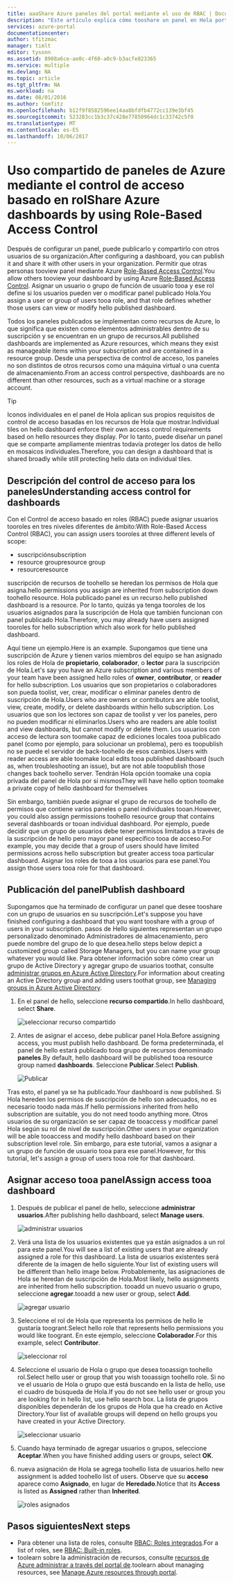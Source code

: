 ```yaml
---
title: aaaShare Azure paneles del portal mediante el uso de RBAC | Documentos de Microsoft
description: "Este artículo explica cómo tooshare un panel en Hola portal de Azure mediante el Control de acceso basado en roles."
services: azure-portal
documentationcenter: 
author: tfitzmac
manager: timlt
editor: tysonn
ms.assetid: 8908a6ce-ae0c-4f60-a0c9-b3acfe823365
ms.service: multiple
ms.devlang: NA
ms.topic: article
ms.tgt_pltfrm: NA
ms.workload: na
ms.date: 08/01/2016
ms.author: tomfitz
ms.openlocfilehash: b12f9f8582596ee14aa8bfdfb4772cc139e3bf45
ms.sourcegitcommit: 523283cc1b3c37c428e77850964dc1c33742c5f0
ms.translationtype: MT
ms.contentlocale: es-ES
ms.lasthandoff: 10/06/2017
---
```

# <a name="share-azure-dashboards-by-using-role-based-access-control"></a><span data-ttu-id="93223-103">Uso compartido de paneles de Azure mediante el control de acceso basado en rol</span><span class="sxs-lookup"><span data-stu-id="93223-103">Share Azure dashboards by using Role-Based Access Control</span></span>
<span data-ttu-id="93223-104">Después de configurar un panel, puede publicarlo y compartirlo con otros usuarios de su organización.</span><span class="sxs-lookup"><span data-stu-id="93223-104">After configuring a dashboard, you can publish it and share it with other users in your organization.</span></span> <span data-ttu-id="93223-105">Permitir que otras personas tooview panel mediante Azure [Role-Based Access Control](../active-directory/role-based-access-control-configure.md).</span><span class="sxs-lookup"><span data-stu-id="93223-105">You allow others tooview your dashboard by using Azure [Role-Based Access Control](../active-directory/role-based-access-control-configure.md).</span></span> <span data-ttu-id="93223-106">Asignar un usuario o grupo de función de usuario tooa y ese rol define si los usuarios pueden ver o modificar panel publicado Hola.</span><span class="sxs-lookup"><span data-stu-id="93223-106">You assign a user or group of users tooa role, and that role defines whether those users can view or modify hello published dashboard.</span></span> 

<span data-ttu-id="93223-107">Todos los paneles publicados se implementan como recursos de Azure, lo que significa que existen como elementos administrables dentro de su suscripción y se encuentran en un grupo de recursos.</span><span class="sxs-lookup"><span data-stu-id="93223-107">All published dashboards are implemented as Azure resources, which means they exist as manageable items within your subscription and are contained in a resource group.</span></span>  <span data-ttu-id="93223-108">Desde una perspectiva de control de acceso, los paneles no son distintos de otros recursos como una máquina virtual o una cuenta de almacenamiento.</span><span class="sxs-lookup"><span data-stu-id="93223-108">From an access control perspective, dashboards are no different than other resources, such as a virtual machine or a storage account.</span></span>

> [!TIP]
> <span data-ttu-id="93223-109">Iconos individuales en el panel de Hola aplican sus propios requisitos de control de acceso basadas en los recursos de Hola que mostrar.</span><span class="sxs-lookup"><span data-stu-id="93223-109">Individual tiles on hello dashboard enforce their own access control requirements based on hello resources they display.</span></span>  <span data-ttu-id="93223-110">Por lo tanto, puede diseñar un panel que se comparte ampliamente mientras todavía proteger los datos de hello en mosaicos individuales.</span><span class="sxs-lookup"><span data-stu-id="93223-110">Therefore, you can design a dashboard that is shared broadly while still protecting hello data on individual tiles.</span></span>
> 
> 

## <a name="understanding-access-control-for-dashboards"></a><span data-ttu-id="93223-111">Descripción del control de acceso para los paneles</span><span class="sxs-lookup"><span data-stu-id="93223-111">Understanding access control for dashboards</span></span>
<span data-ttu-id="93223-112">Con el Control de acceso basado en roles (RBAC) puede asignar usuarios tooroles en tres niveles diferentes de ámbito:</span><span class="sxs-lookup"><span data-stu-id="93223-112">With Role-Based Access Control (RBAC), you can assign users tooroles at three different levels of scope:</span></span>

* <span data-ttu-id="93223-113">suscripción</span><span class="sxs-lookup"><span data-stu-id="93223-113">subscription</span></span>
* <span data-ttu-id="93223-114">resource group</span><span class="sxs-lookup"><span data-stu-id="93223-114">resource group</span></span>
* <span data-ttu-id="93223-115">resource</span><span class="sxs-lookup"><span data-stu-id="93223-115">resource</span></span>

<span data-ttu-id="93223-116">suscripción de recursos de toohello se heredan los permisos de Hola que asigna.</span><span class="sxs-lookup"><span data-stu-id="93223-116">hello permissions you assign are inherited from subscription down toohello resource.</span></span> <span data-ttu-id="93223-117">Hola publicado panel es un recurso.</span><span class="sxs-lookup"><span data-stu-id="93223-117">hello published dashboard is a resource.</span></span> <span data-ttu-id="93223-118">Por lo tanto, quizás ya tenga tooroles de los usuarios asignados para la suscripción de Hola que también funcionan con panel publicado Hola.</span><span class="sxs-lookup"><span data-stu-id="93223-118">Therefore, you may already have users assigned tooroles for hello subscription which also work for hello published dashboard.</span></span> 

<span data-ttu-id="93223-119">Aquí tiene un ejemplo.</span><span class="sxs-lookup"><span data-stu-id="93223-119">Here is an example.</span></span>  <span data-ttu-id="93223-120">Supongamos que tiene una suscripción de Azure y tienen varios miembros del equipo se han asignado los roles de Hola de **propietario**, **colaborador**, o **lector** para la suscripción de Hola.</span><span class="sxs-lookup"><span data-stu-id="93223-120">Let's say you have an Azure subscription and various members of your team have been assigned hello roles of **owner**, **contributor**, or **reader** for hello subscription.</span></span> <span data-ttu-id="93223-121">Los usuarios que son propietarios o colaboradores son pueda toolist, ver, crear, modificar o eliminar paneles dentro de suscripción de Hola.</span><span class="sxs-lookup"><span data-stu-id="93223-121">Users who are owners or contributors are able toolist, view, create, modify, or delete dashboards within hello subscription.</span></span>  <span data-ttu-id="93223-122">Los usuarios que son los lectores son capaz de toolist y ver los paneles, pero no pueden modificar ni eliminarlos.</span><span class="sxs-lookup"><span data-stu-id="93223-122">Users who are readers are able toolist and view dashboards, but cannot modify or delete them.</span></span>  <span data-ttu-id="93223-123">Los usuarios con acceso de lectura son toomake capaz de ediciones locales tooa publicado panel (como por ejemplo, para solucionar un problema), pero es toopublish no se puede el servidor de back-toohello de esos cambios.</span><span class="sxs-lookup"><span data-stu-id="93223-123">Users with reader access are able toomake local edits tooa published dashboard (such as, when troubleshooting an issue), but are not able toopublish those changes back toohello server.</span></span>  <span data-ttu-id="93223-124">Tendrán Hola opción toomake una copia privada del panel de Hola por sí mismos</span><span class="sxs-lookup"><span data-stu-id="93223-124">They will have hello option toomake a private copy of hello dashboard for themselves</span></span>

<span data-ttu-id="93223-125">Sin embargo, también puede asignar el grupo de recursos de toohello de permisos que contiene varios paneles o panel individuales tooan.</span><span class="sxs-lookup"><span data-stu-id="93223-125">However, you could also assign permissions toohello resource group that contains several dashboards or tooan individual dashboard.</span></span> <span data-ttu-id="93223-126">Por ejemplo, puede decidir que un grupo de usuarios debe tener permisos limitados a través de la suscripción de hello pero mayor panel específico tooa de acceso.</span><span class="sxs-lookup"><span data-stu-id="93223-126">For example, you may decide that a group of users should have limited permissions across hello subscription but greater access tooa particular dashboard.</span></span> <span data-ttu-id="93223-127">Asignar los roles de tooa a los usuarios para ese panel.</span><span class="sxs-lookup"><span data-stu-id="93223-127">You assign those users tooa role for that dashboard.</span></span> 

## <a name="publish-dashboard"></a><span data-ttu-id="93223-128">Publicación del panel</span><span class="sxs-lookup"><span data-stu-id="93223-128">Publish dashboard</span></span>
<span data-ttu-id="93223-129">Supongamos que ha terminado de configurar un panel que desee tooshare con un grupo de usuarios en su suscripción.</span><span class="sxs-lookup"><span data-stu-id="93223-129">Let's suppose you have finished configuring a dashboard that you want tooshare with a group of users in your subscription.</span></span> <span data-ttu-id="93223-130">pasos de Hello siguientes representan un grupo personalizado denominado Administradores de almacenamiento, pero puede nombre del grupo de lo que desea.</span><span class="sxs-lookup"><span data-stu-id="93223-130">hello steps below depict a customized group called Storage Managers, but you can name your group whatever you would like.</span></span> <span data-ttu-id="93223-131">Para obtener información sobre cómo crear un grupo de Active Directory y agregar grupo de usuarios toothat, consulte [administrar grupos en Azure Active Directory](../active-directory/active-directory-accessmanagement-manage-groups.md).</span><span class="sxs-lookup"><span data-stu-id="93223-131">For information about creating an Active Directory group and adding users toothat group, see [Managing groups in Azure Active Directory](../active-directory/active-directory-accessmanagement-manage-groups.md).</span></span>

1. <span data-ttu-id="93223-132">En el panel de hello, seleccione **recurso compartido**.</span><span class="sxs-lookup"><span data-stu-id="93223-132">In hello dashboard, select **Share**.</span></span>
   
     ![seleccionar recurso compartido](./media/azure-portal-dashboard-share-access/select-share.png)
2. <span data-ttu-id="93223-134">Antes de asignar el acceso, debe publicar panel Hola.</span><span class="sxs-lookup"><span data-stu-id="93223-134">Before assigning access, you must publish hello dashboard.</span></span> <span data-ttu-id="93223-135">De forma predeterminada, el panel de hello estará publicado tooa grupo de recursos denominado **paneles**.</span><span class="sxs-lookup"><span data-stu-id="93223-135">By default, hello dashboard will be published tooa resource group named **dashboards**.</span></span> <span data-ttu-id="93223-136">Seleccione **Publicar**.</span><span class="sxs-lookup"><span data-stu-id="93223-136">Select **Publish**.</span></span>
   
     ![Publicar](./media/azure-portal-dashboard-share-access/publish.png)

<span data-ttu-id="93223-138">Tras esto, el panel ya se ha publicado.</span><span class="sxs-lookup"><span data-stu-id="93223-138">Your dashboard is now published.</span></span> <span data-ttu-id="93223-139">Si Hola hereden los permisos de suscripción de hello son adecuados, no es necesario toodo nada más.</span><span class="sxs-lookup"><span data-stu-id="93223-139">If hello permissions inherited from hello subscription are suitable, you do not need toodo anything more.</span></span> <span data-ttu-id="93223-140">Otros usuarios de su organización se ser capaz de tooaccess y modificar panel Hola según su rol de nivel de suscripción.</span><span class="sxs-lookup"><span data-stu-id="93223-140">Other users in your organization will be able tooaccess and modify hello dashboard based on their subscription level role.</span></span> <span data-ttu-id="93223-141">Sin embargo, para este tutorial, vamos a asignar a un grupo de función de usuario tooa para ese panel.</span><span class="sxs-lookup"><span data-stu-id="93223-141">However, for this tutorial, let's assign a group of users tooa role for that dashboard.</span></span>

## <a name="assign-access-tooa-dashboard"></a><span data-ttu-id="93223-142">Asignar acceso tooa panel</span><span class="sxs-lookup"><span data-stu-id="93223-142">Assign access tooa dashboard</span></span>
1. <span data-ttu-id="93223-143">Después de publicar el panel de hello, seleccione **administrar usuarios**.</span><span class="sxs-lookup"><span data-stu-id="93223-143">After publishing hello dashboard, select **Manage users**.</span></span>
   
     ![administrar usuarios](./media/azure-portal-dashboard-share-access/manage-users.png)
2. <span data-ttu-id="93223-145">Verá una lista de los usuarios existentes que ya están asignados a un rol para este panel.</span><span class="sxs-lookup"><span data-stu-id="93223-145">You will see a list of existing users that are already assigned a role for this dashboard.</span></span> <span data-ttu-id="93223-146">La lista de usuarios existentes será diferente de la imagen de hello siguiente.</span><span class="sxs-lookup"><span data-stu-id="93223-146">Your list of existing users will be different than hello image below.</span></span> <span data-ttu-id="93223-147">Probablemente, las asignaciones de Hola se heredan de suscripción de Hola.</span><span class="sxs-lookup"><span data-stu-id="93223-147">Most likely, hello assignments are inherited from hello subscription.</span></span> <span data-ttu-id="93223-148">tooadd un nuevo usuario o grupo, seleccione **agregar**.</span><span class="sxs-lookup"><span data-stu-id="93223-148">tooadd a new user or group, select **Add**.</span></span>
   
     ![agregar usuario](./media/azure-portal-dashboard-share-access/existing-users.png)
3. <span data-ttu-id="93223-150">Seleccione el rol de Hola que representa los permisos de hello le gustaría toogrant.</span><span class="sxs-lookup"><span data-stu-id="93223-150">Select hello role that represents hello permissions you would like toogrant.</span></span> <span data-ttu-id="93223-151">En este ejemplo, seleccione **Colaborador**.</span><span class="sxs-lookup"><span data-stu-id="93223-151">For this example, select **Contributor**.</span></span>
   
     ![seleccionar rol](./media/azure-portal-dashboard-share-access/select-role.png)
4. <span data-ttu-id="93223-153">Seleccione el usuario de Hola o grupo que desea tooassign toohello rol.</span><span class="sxs-lookup"><span data-stu-id="93223-153">Select hello user or group that you wish tooassign toohello role.</span></span> <span data-ttu-id="93223-154">Si no ve el usuario de Hola o grupo que está buscando en la lista de hello, use el cuadro de búsqueda de Hola.</span><span class="sxs-lookup"><span data-stu-id="93223-154">If you do not see hello user or group you are looking for in hello list, use hello search box.</span></span> <span data-ttu-id="93223-155">La lista de grupos disponibles dependerán de los grupos de Hola que ha creado en Active Directory.</span><span class="sxs-lookup"><span data-stu-id="93223-155">Your list of available groups will depend on hello groups you have created in your Active Directory.</span></span>
   
     ![seleccionar usuario](./media/azure-portal-dashboard-share-access/select-user.png) 
5. <span data-ttu-id="93223-157">Cuando haya terminado de agregar usuarios o grupos, seleccione **Aceptar**.</span><span class="sxs-lookup"><span data-stu-id="93223-157">When you have finished adding users or groups, select **OK**.</span></span> 
6. <span data-ttu-id="93223-158">nueva asignación de Hola se agrega toohello lista de usuarios.</span><span class="sxs-lookup"><span data-stu-id="93223-158">hello new assignment is added toohello list of users.</span></span> <span data-ttu-id="93223-159">Observe que su **acceso** aparece como **Asignado**, en lugar de **Heredado**.</span><span class="sxs-lookup"><span data-stu-id="93223-159">Notice that its **Access** is listed as **Assigned** rather than **Inherited**.</span></span>
   
     ![roles asignados](./media/azure-portal-dashboard-share-access/assigned-roles.png)

## <a name="next-steps"></a><span data-ttu-id="93223-161">Pasos siguientes</span><span class="sxs-lookup"><span data-stu-id="93223-161">Next steps</span></span>
* <span data-ttu-id="93223-162">Para obtener una lista de roles, consulte [RBAC: Roles integrados](../active-directory/role-based-access-built-in-roles.md).</span><span class="sxs-lookup"><span data-stu-id="93223-162">For a list of roles, see [RBAC: Built-in roles](../active-directory/role-based-access-built-in-roles.md).</span></span>
* <span data-ttu-id="93223-163">toolearn sobre la administración de recursos, consulte [recursos de Azure administrar a través del portal de](resource-group-portal.md).</span><span class="sxs-lookup"><span data-stu-id="93223-163">toolearn about managing resources, see [Manage Azure resources through portal](resource-group-portal.md).</span></span>

